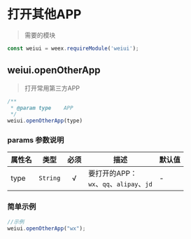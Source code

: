 # 打开其他APP

> 需要的模块

```js
const weiui = weex.requireModule('weiui');
```

## weiui.openOtherApp

> 打开常用第三方APP

```js
/**
 * @param type    APP
 */
weiui.openOtherApp(type)
```

### params 参数说明

| 属性名 | 类型 | 必须 | 描述 | 默认值 |
| --- | --- | :-: | --- | --- |
| type | `String` | √ | 要打开的APP：<br/>`wx`、`qq`、`alipay`、`jd` | - |


### 简单示例

```js
//示例
weiui.openOtherApp("wx");
```

